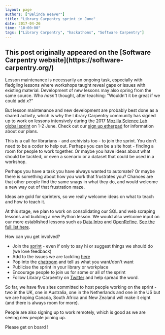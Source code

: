 ```yaml
---
layout: page
authors: ["Belinda Weaver"]
title: "Library Carpentry sprint in June"
date: 2017-04-26
time: "10:00:00"
tags: ["Library Carpentry", "hackathons", "Software Carpentry"]
---
```


<h2>This post originally appeared on the [Software Carpentry website](https://software-carpentry.org/)</h2>

Lesson maintenance is necessarily an ongoing task, especially with fledgling lessons where workshops taught 
reveal gaps or issues with existing material. Development of new lessons 
may also spring from the same source. Who *hasn't* thought, after teaching: "Wouldn't it be great if we could add *x*?"

But lesson maintenance and new development are probably best done as a shared activity, which is why the Library Carpentry community
has signed up to work on lessons intensively during the 2017 [Mozilla Science Lab global sprint](https://mozilla.github.io/global-sprint/) 
on 1-2 June. Check out our [sign up etherpad](http://pad.software-carpentry.org/lc2017) for information about our plans.

This is a call for librarians - and archivists too - to join the sprint. You don't need to
be a coder to help out. Perhaps you can be a site host - finding a room for people to work together. Or maybe you have ideas
about what should be tackled, or even a scenario or a dataset that could be used in a workshop. 

Perhaps you have a task you have always wanted to automate? Or maybe there is something about how you work that
frustrates you? Chances are that other people find the same snags in what they do, and would welcome a new
way out of that frustration maze.

Ideas are gold for sprinters, so we really welcome ideas on what to teach and how to teach it. 

At this stage, we plan to work on consolidating our SQL and web scraping lessons and building a new Python lesson. We would also 
welcome input on our more established lessons such as [Data Intro](https://github.com/data-lessons/library-data-intro) 
and [OpenRefine](https://github.com/data-lessons/library-openrefine). [See the full list here](https://github.com/data-lessons). 

How can you get involved?
 
- Join the [sprint](http://pad.software-carpentry.org/lc2017) - even if only to say hi or suggest things we should do (we love feedback)
- Add to the issues we are tackling [here](https://github.com/LibraryCarpentry/librarycarpentry.github.io/issues/23) 
- Pop into the [chatroom](https://gitter.im/weaverbel/LibraryCarpentry) and tell us what you want/don't want
- Publicise the sprint in your library or workplace
- Encourage people to join us for some or all of the sprint
- Follow Library Carpentry on [Twitter](https://twitter.com/LibCarpentry) and help spread the word.

So far, we have five sites committed to host people working on the sprint - two in the UK, one in Australia, one in 
the Netherlands and one in the US but we are hoping Canada, South Africa and New Zealand will make it eight 
(and there is always room for more). 

People are also signing up to work remotely, which is good as we are seeing new people joining up. 

Please get on board !
